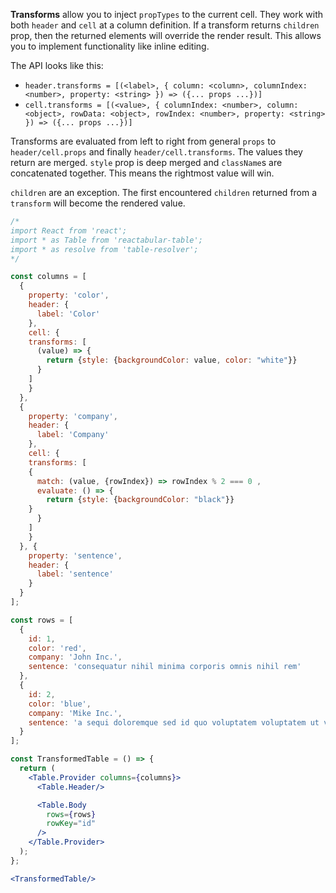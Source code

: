 **Transforms** allow you to inject `propTypes` to the current cell. They work with both `header` and `cell` at a column definition. If a transform returns `children` prop, then the returned elements will override the render result. This allows you to implement functionality like inline editing.

The API looks like this:

* `header.transforms = [(<label>, { column: <column>, columnIndex: <number>, property: <string> }) => ({... props ...})]`
* `cell.transforms = [(<value>, { columnIndex: <number>, column: <object>, rowData: <object>, rowIndex: <number>, property: <string> }) => ({... props ...})]`

Transforms are evaluated from left to right from general `props` to `header/cell.props` and finally `header/cell.transforms`. The values they return are merged. `style` prop is deep merged and `className`s are concatenated together. This means the rightmost value will win.

`children` are an exception. The first encountered `children` returned from a `transform` will become the rendered value.


```jsx
/*
import React from 'react';
import * as Table from 'reactabular-table';
import * as resolve from 'table-resolver';
*/

const columns = [
  {
    property: 'color',
    header: {
      label: 'Color'
    },
    cell: {
    transforms: [
      (value) => {
        return {style: {backgroundColor: value, color: "white"}}
      }
    ]
    }
  },
  {
    property: 'company',
    header: {
      label: 'Company'
    },
    cell: {
    transforms: [
    {
      match: (value, {rowIndex}) => rowIndex % 2 === 0 ,
      evaluate: () => {
        return {style: {backgroundColor: "black"}}
    }
      }
    ]
    }
  }, {
    property: 'sentence',
    header: {
      label: 'sentence'
    }
  }
];

const rows = [
  {
    id: 1,
    color: 'red',
    company: 'John Inc.',
    sentence: 'consequatur nihil minima corporis omnis nihil rem'
  },
  {
    id: 2,
    color: 'blue',
    company: 'Mike Inc.',
    sentence: 'a sequi doloremque sed id quo voluptatem voluptatem ut voluptatibus'
  }
];

const TransformedTable = () => {
  return (
    <Table.Provider columns={columns}>
      <Table.Header/>

      <Table.Body
        rows={rows}
        rowKey="id"
      />
    </Table.Provider>
  );
};

<TransformedTable/>
```
